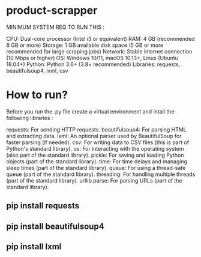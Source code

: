 # product-scrapper

MINIMUM SYSTEM REQ TO RUN THIS : 

CPU: Dual-core processor (Intel i3 or equivalent)
RAM: 4 GB (recommended 8 GB or more)
Storage: 1 GB available disk space (5 GB or more recommended for large scraping jobs)
Network: Stable internet connection (10 Mbps or higher)
OS: Windows 10/11, macOS 10.13+, Linux (Ubuntu 18.04+)
Python: Python 3.6+ (3.8+ recommended)
Libraries: requests, beautifulsoup4, lxml, csv

# How to run?

Before you run the .py file create a virtual environment and intall the following libraries : 

requests: For sending HTTP requests.
beautifulsoup4: For parsing HTML and extracting data.
lxml: An optional parser used by BeautifulSoup for faster parsing (if needed).
csv: For writing data to CSV files (this is part of Python's standard library).
os: For interacting with the operating system (also part of the standard library).
pickle: For saving and loading Python objects (part of the standard library).
time: For time delays and managing sleep times (part of the standard library).
queue: For using a thread-safe queue (part of the standard library).
threading: For handling multiple threads (part of the standard library).
urllib.parse: For parsing URLs (part of the standard library).

## pip install requests
## pip install beautifulsoup4
## pip install lxml


